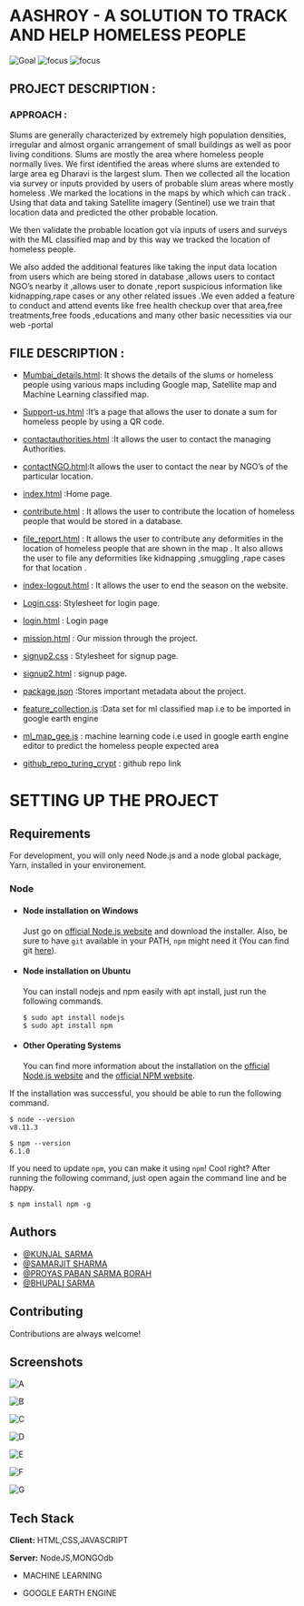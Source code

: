 
# AASHROY - A SOLUTION TO TRACK AND HELP HOMELESS PEOPLE

![Goal](https://img.shields.io/badge/Goal-Social_Welfare-blue)
![focus](https://img.shields.io/badge/Tech-Web_Dev-brightgreen)
![focus](https://img.shields.io/badge/Tech-ML-brightgreen)



## PROJECT DESCRIPTION :
### APPROACH :

Slums are generally characterized by extremely high population densities, irregular and almost organic arrangement of small buildings  as well as poor living conditions.
Slums are mostly the area where homeless people normally lives.
We first identified the areas where slums are extended to large area eg Dharavi is the largest slum. Then we  collected all the location via survey or inputs provided by users of probable slum areas where mostly homeless .We marked the locations in the maps by which which can track . 
Using that data and taking Satellite imagery (Sentinel) use we train that location data and predicted the other probable location.

We then validate the probable location got via inputs of users and surveys with the ML classified map and by this way we tracked the location of homeless people.

We also added the additional features like taking the input data location from users which are being stored in database ,allows users to contact NGO’s nearby it ,allows user to donate ,report suspicious information like kidnapping,rape cases or any other related issues .We even added a feature to conduct and attend events like free health checkup over that area,free treatments,free foods ,educations and many other basic necessities via our web -portal


## FILE  DESCRIPTION :

- [Mumbai_details.html](https://github.com/Spritan/AASHROY-Turing_Crypt/blob/main/Mumbai_details.html): It shows the details of the slums or homeless people using various maps including Google map, Satellite map and Machine Learning classified map.
 
- [Support-us.html](https://github.com/Spritan/AASHROY-Turing_Crypt/blob/main/Support-us.html) :It’s a page that allows the user to donate a sum for homeless people by using a QR code.
 
- [contactauthorities.html](https://github.com/Spritan/AASHROY-Turing_Crypt/blob/main/contactauthorities.html) :It allows the user to contact the managing Authorities.
 
- [contactNGO.html](https://github.com/Spritan/AASHROY-Turing_Crypt/blob/main/contactNGO.html):It allows the user to contact the near by NGO’s of the particular location.
 
- [index.html](https://github.com/Spritan/AASHROY-Turing_Crypt/blob/main/index.html) :Home page.
 
- [contribute.html](https://github.com/Spritan/AASHROY-Turing_Crypt/blob/main/contribute.html) : It allows the user to contribute the location of homeless people that would be stored in a database.
 
- [file_report.html](https://github.com/Spritan/AASHROY-Turing_Crypt/blob/main/file_report.html) : It allows the user to contribute any deformities in the location of homeless people that are shown in the map . It also allows the user to file any deformities like kidnapping ,smuggling ,rape cases for that location . 
 
- [index-logout.html](https://github.com/Spritan/AASHROY-Turing_Crypt/blob/main/index-logout.html) : It allows the user to end the season on the website.
 
- [Login.css](https://github.com/Spritan/AASHROY-Turing_Crypt/blob/main/login.css): Stylesheet for login page.
 
- [login.html](https://github.com/Spritan/AASHROY-Turing_Crypt/blob/main/login.html) : Login page
 
- [mission.html](https://github.com/Spritan/AASHROY-Turing_Crypt/blob/main/mission.html) : Our mission through the project.
 
- [signup2.css](https://github.com/Spritan/AASHROY-Turing_Crypt/blob/main/signup2.css) : Stylesheet for signup page.
 
- [signup2.html](https://github.com/Spritan/AASHROY-Turing_Crypt/blob/main/signup2.html) : signup page.
 
- [package.json](https://github.com/Spritan/AASHROY-Turing_Crypt/blob/main/package.json) :Stores important metadata about the project.
 
- [feature_collection.js](https://github.com/Spritan/AASHROY-Turing_Crypt/blob/main/feature_collection.js) :Data set for ml classified map i.e to be imported in google earth engine
 
- [ml_map_gee.js](https://github.com/Spritan/AASHROY-Turing_Crypt/blob/main/ml_map_gee.js) : machine learning code i.e used in google earth engine editor to predict the homeless people expected area

- [github_repo_turing_crypt](https://github.com/Spritan/AASHROY-Turing_Crypt/blob/main/github_repo_turing_crypt.txt) : github repo link







# SETTING UP THE PROJECT
## Requirements

For development, you will only need Node.js and a node global package, Yarn, installed in your environement.

### Node
- #### Node installation on Windows

  Just go on [official Node.js website](https://nodejs.org/) and download the installer.
Also, be sure to have `git` available in your PATH, `npm` might need it (You can find git [here](https://git-scm.com/)).

- #### Node installation on Ubuntu

  You can install nodejs and npm easily with apt install, just run the following commands.

      $ sudo apt install nodejs
      $ sudo apt install npm

- #### Other Operating Systems
  You can find more information about the installation on the [official Node.js website](https://nodejs.org/) and the [official NPM website](https://npmjs.org/).

If the installation was successful, you should be able to run the following command.

    $ node --version
    v8.11.3

    $ npm --version
    6.1.0

If you need to update `npm`, you can make it using `npm`! Cool right? After running the following command, just open again the command line and be happy.

    $ npm install npm -g


  
## Authors


- [@KUNJAL SARMA](https://github.com/KunjalSarma)
- [@SAMARJIT SHARMA](https://github.com/UntrainedAnimal)
- [@PROYAS PABAN SARMA BORAH](https://github.com/Spritan)
- [@BHUPALI SARMA](https://github.com/bhupalisarma)

  
## Contributing

Contributions are always welcome!



  
## Screenshots

![A](https://user-images.githubusercontent.com/62415937/134726967-98215bcf-9f78-43d1-9bcd-6de2b49fbe8f.PNG)

![B](https://user-images.githubusercontent.com/62415937/134726889-71a8cc04-94f9-4df9-9a82-485b89359884.PNG)

![C](https://user-images.githubusercontent.com/62415937/134726980-f0b85a6e-79ab-4513-b326-2f5b7b2da02f.PNG)

![D](https://user-images.githubusercontent.com/62415937/134726986-f489bacd-ec90-4833-80ee-3efcb65b02ae.PNG)

![E](https://user-images.githubusercontent.com/62415937/134727004-5f3f404a-c497-44e6-a1c1-7a5e20d321da.PNG)

![F](https://user-images.githubusercontent.com/62415937/134727083-230a222a-acc2-4d1d-9787-e0d9f7585fe4.PNG)

![G](https://user-images.githubusercontent.com/62415937/134726912-fc419e93-f964-40f3-8cc6-05bb1b5ac47e.PNG)

## Tech Stack


**Client:** HTML,CSS,JAVASCRIPT
 
**Server:** NodeJS,MONGOdb

- MACHINE LEARNING 

- GOOGLE EARTH ENGINE
 

  
